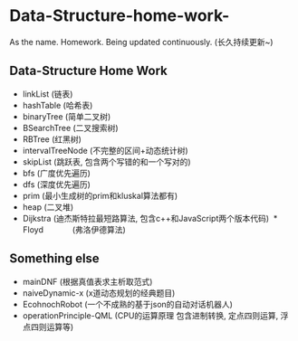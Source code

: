 # Data-Structure-home-work-
As the name. Homework.
Being updated continuously. (长久持续更新~)
## Data-Structure Home Work
  * linkList          (链表)
  * hashTable         (哈希表)
  * binaryTree        (简单二叉树)
  * BSearchTree       (二叉搜索树)
  * RBTree            (红黑树)
  * intervalTreeNode  (不完整的区间+动态统计树)
  * skipList          (跳跃表, 包含两个写错的和一个写对的)
  * bfs               (广度优先遍历)
  * dfs               (深度优先遍历)
  * prim              (最小生成树的prim和kluskal算法都有)
  * heap              (二叉堆)
  * Dijkstra          (迪杰斯特拉最短路算法, 包含c++和JavaScript两个版本代码)
  * Floyd             (弗洛伊德算法)
   
  
## Something else
  * mainDNF           (根据真值表求主析取范式)
  * naiveDynamic-x    (x道动态规划的经典题目)
  * EcohnochRobot     (一个不成熟的基于json的自动对话机器人)
  * operationPrinciple-QML  (CPU的运算原理 包含进制转换, 定点四则运算, 浮点四则运算等)

